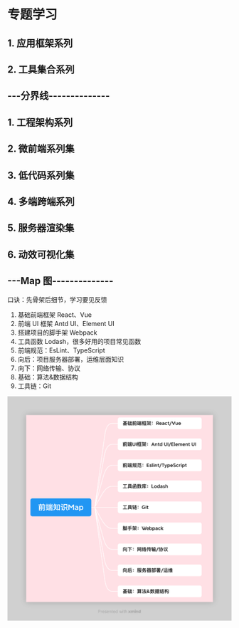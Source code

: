 # 专题学习

## 1. 应用框架系列

## 2. 工具集合系列

## ---分界线--------------

## 1. 工程架构系列

## 2. 微前端系列集

## 3. 低代码系列集

## 4. 多端跨端系列

## 5. 服务器渲染集

## 6. 动效可视化集

## ---Map 图--------------

口诀：先骨架后细节，学习要见反馈

1. 基础前端框架 React、Vue
2. 前端 UI 框架 Antd UI、Element UI
3. 搭建项目的脚手架 Webpack
4. 工具函数 Lodash，很多好用的项目常见函数
5. 前端规范：EsLint、TypeScript
6. 向后：项目服务器部署，运维层面知识
7. 向下：网络传输、协议
8. 基础：算法&数据结构
9. 工具链：Git

![FE-Map](../static/img/FE-Map.png)
